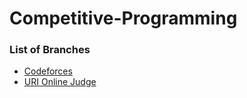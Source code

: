 # Competitive-Programming

### List of Branches
- [Codeforces](https://github.com/nayeemsweb/Competitive-Programming/tree/codeforces)
- [URI Online Judge](https://github.com/nayeemsweb/Competitive-Programming/tree/uri-online-judge)